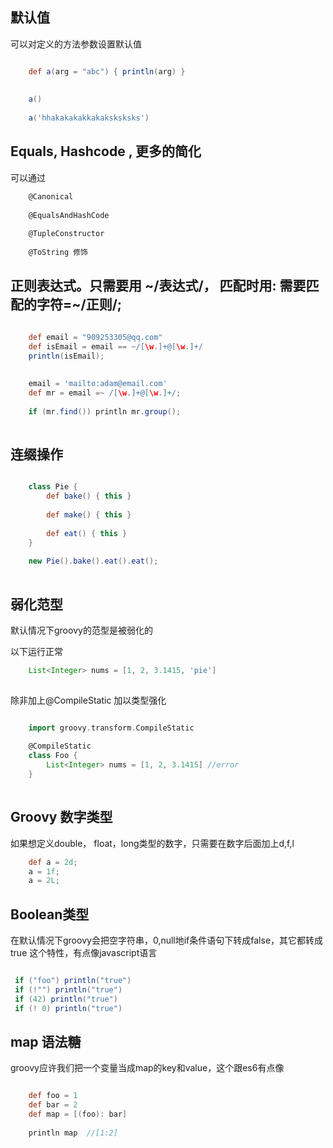 ## 默认值

可以对定义的方法参数设置默认值


```groovy

    def a(arg = "abc") { println(arg) }
    
    
    a()
    
    a('hhakakakakkakaksksksks')


```

## Equals, Hashcode ,  更多的简化

可以通过
```groovy
    @Canonical
    
    @EqualsAndHashCode
    
    @TupleConstructor
     
    @ToString 修饰

```


## 正则表达式。只需要用 ~/表达式/， 匹配时用: 需要匹配的字符=~/正则/;

```groovy

    def email = "909253305@qq.com"
    def isEmail = email == ~/[\w.]+@[\w.]+/
    println(isEmail);
    
    
    email = 'mailto:adam@email.com'
    def mr = email =~ /[\w.]+@[\w.]+/;
    
    if (mr.find()) println mr.group();
    
```
## 连缀操作

```groovy

    class Pie {
        def bake() { this }
    
        def make() { this }
    
        def eat() { this }
    }
    
    new Pie().bake().eat().eat();
    

```

## 弱化范型

默认情况下groovy的范型是被弱化的

以下运行正常
```groovy
    List<Integer> nums = [1, 2, 3.1415, 'pie']
    
```

除非加上@CompileStatic 加以类型强化

```groovy

    import groovy.transform.CompileStatic
    
    @CompileStatic
    class Foo {
        List<Integer> nums = [1, 2, 3.1415] //error
    }
    
```

## Groovy 数字类型

如果想定义double， float，long类型的数字，只需要在数字后面加上d,f,l


```groovy
    def a = 2d;
    a = 1f;
    a = 2L;

```

## Boolean类型

在默认情况下groovy会把空字符串，0,null地if条件语句下转成false，其它都转成true
 这个特性，有点像javascript语言

````groovy

 if ("foo") println("true")
 if (!"") println("true")
 if (42) println("true")
 if (! 0) println("true")
````

## map 语法糖

groovy应许我们把一个变量当成map的key和value，这个跟es6有点像



````groovy

    def foo = 1
    def bar = 2
    def map = [(foo): bar]
    
    println map  //[1:2]

````


